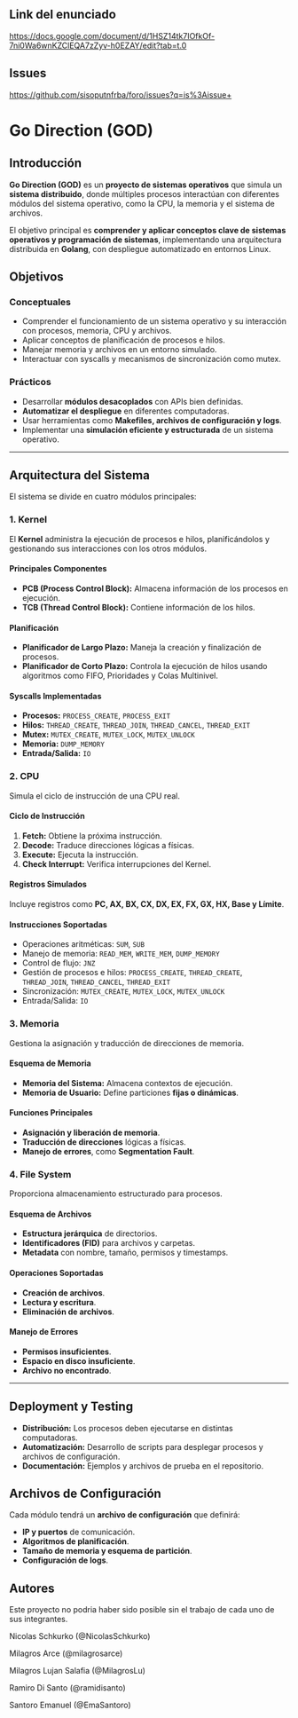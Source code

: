 ## Link del enunciado

https://docs.google.com/document/d/1HSZ14tk7IOfkOf-7ni0Wa6wnKZClEQA7zZyv-h0EZAY/edit?tab=t.0

## Issues

https://github.com/sisoputnfrba/foro/issues?q=is%3Aissue+


# Go Direction (GOD)

## Introducción
**Go Direction (GOD)** es un **proyecto de sistemas operativos** que simula un **sistema distribuido**, donde múltiples procesos interactúan con diferentes módulos del sistema operativo, como la CPU, la memoria y el sistema de archivos.

El objetivo principal es **comprender y aplicar conceptos clave de sistemas operativos y programación de sistemas**, implementando una arquitectura distribuida en **Golang**, con despliegue automatizado en entornos Linux.

## Objetivos

### Conceptuales
- Comprender el funcionamiento de un sistema operativo y su interacción con procesos, memoria, CPU y archivos.
- Aplicar conceptos de planificación de procesos e hilos.
- Manejar memoria y archivos en un entorno simulado.
- Interactuar con syscalls y mecanismos de sincronización como mutex.

### Prácticos
- Desarrollar **módulos desacoplados** con APIs bien definidas.
- **Automatizar el despliegue** en diferentes computadoras.
- Usar herramientas como **Makefiles, archivos de configuración y logs**.
- Implementar una **simulación eficiente y estructurada** de un sistema operativo.

---

## Arquitectura del Sistema
El sistema se divide en cuatro módulos principales:

### 1. Kernel
El **Kernel** administra la ejecución de procesos e hilos, planificándolos y gestionando sus interacciones con los otros módulos.

#### Principales Componentes
- **PCB (Process Control Block):** Almacena información de los procesos en ejecución.
- **TCB (Thread Control Block):** Contiene información de los hilos.

#### Planificación
- **Planificador de Largo Plazo:** Maneja la creación y finalización de procesos.
- **Planificador de Corto Plazo:** Controla la ejecución de hilos usando algoritmos como FIFO, Prioridades y Colas Multinivel.

#### Syscalls Implementadas
- **Procesos:** `PROCESS_CREATE`, `PROCESS_EXIT`
- **Hilos:** `THREAD_CREATE`, `THREAD_JOIN`, `THREAD_CANCEL`, `THREAD_EXIT`
- **Mutex:** `MUTEX_CREATE`, `MUTEX_LOCK`, `MUTEX_UNLOCK`
- **Memoria:** `DUMP_MEMORY`
- **Entrada/Salida:** `IO`

### 2. CPU
Simula el ciclo de instrucción de una CPU real.

#### Ciclo de Instrucción
1. **Fetch:** Obtiene la próxima instrucción.
2. **Decode:** Traduce direcciones lógicas a físicas.
3. **Execute:** Ejecuta la instrucción.
4. **Check Interrupt:** Verifica interrupciones del Kernel.

#### Registros Simulados
Incluye registros como **PC, AX, BX, CX, DX, EX, FX, GX, HX, Base y Límite**.

#### Instrucciones Soportadas
- Operaciones aritméticas: `SUM`, `SUB`
- Manejo de memoria: `READ_MEM`, `WRITE_MEM`, `DUMP_MEMORY`
- Control de flujo: `JNZ`
- Gestión de procesos e hilos: `PROCESS_CREATE`, `THREAD_CREATE`, `THREAD_JOIN`, `THREAD_CANCEL`, `THREAD_EXIT`
- Sincronización: `MUTEX_CREATE`, `MUTEX_LOCK`, `MUTEX_UNLOCK`
- Entrada/Salida: `IO`

### 3. Memoria
Gestiona la asignación y traducción de direcciones de memoria.

#### Esquema de Memoria
- **Memoria del Sistema:** Almacena contextos de ejecución.
- **Memoria de Usuario:** Define particiones **fijas o dinámicas**.

#### Funciones Principales
- **Asignación y liberación de memoria**.
- **Traducción de direcciones** lógicas a físicas.
- **Manejo de errores**, como **Segmentation Fault**.

### 4. File System
Proporciona almacenamiento estructurado para procesos.

#### Esquema de Archivos
- **Estructura jerárquica** de directorios.
- **Identificadores (FID)** para archivos y carpetas.
- **Metadata** con nombre, tamaño, permisos y timestamps.

#### Operaciones Soportadas
- **Creación de archivos**.
- **Lectura y escritura**.
- **Eliminación de archivos**.

#### Manejo de Errores
- **Permisos insuficientes**.
- **Espacio en disco insuficiente**.
- **Archivo no encontrado**.

---

## Deployment y Testing
- **Distribución:** Los procesos deben ejecutarse en distintas computadoras.
- **Automatización:** Desarrollo de scripts para desplegar procesos y archivos de configuración.
- **Documentación:** Ejemplos y archivos de prueba en el repositorio.

## Archivos de Configuración
Cada módulo tendrá un **archivo de configuración** que definirá:
- **IP y puertos** de comunicación.
- **Algoritmos de planificación**.
- **Tamaño de memoria y esquema de partición**.
- **Configuración de logs**.

## Autores

Este proyecto no podria haber sido posible sin el trabajo de cada uno de sus integrantes.

Nicolas Schkurko (@NicolasSchkurko)

Milagros Arce (@milagrosarce)

Milagros Lujan Salafia (@MilagrosLu)

Ramiro Di Santo (@ramidisanto)

Santoro Emanuel (@EmaSantoro)